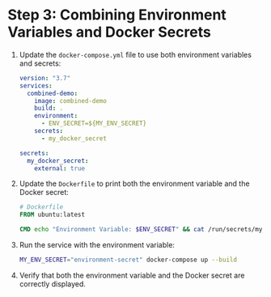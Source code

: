 # Step 3: Combining Environment Variables and Docker Secrets

1. Update the `docker-compose.yml` file to use both environment variables and secrets:

    ```yaml
    version: "3.7"
    services:
      combined-demo:
        image: combined-demo
        build: .
        environment:
          - ENV_SECRET=${MY_ENV_SECRET}
        secrets:
          - my_docker_secret

    secrets:
      my_docker_secret:
        external: true
    ```

2. Update the `Dockerfile` to print both the environment variable and the Docker secret:

    ```dockerfile
    # Dockerfile
    FROM ubuntu:latest

    CMD echo "Environment Variable: $ENV_SECRET" && cat /run/secrets/my_docker_secret
    ```

3. Run the service with the environment variable:

    ```bash
    MY_ENV_SECRET="environment-secret" docker-compose up --build
    ```

4. Verify that both the environment variable and the Docker secret are correctly displayed.
